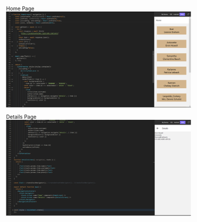 Home Page
![Home Page](https://github.com/qlows/Android-Studio/blob/master/lab8/Screenshots/home_page.png)

Details Page
![Details Page](https://github.com/qlows/Android-Studio/blob/master/lab8/Screenshots/details_page.png)
